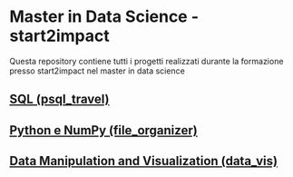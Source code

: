 # Master in Data Science - start2impact

Questa repository contiene tutti i progetti realizzati durante la formazione presso start2impact nel master in data science

## [SQL (psql_travel)](https://github.com/ulpati/s2i_datascience/tree/main/psql_travel)

## [Python e NumPy (file_organizer)](https://github.com/ulpati/s2i_datascience/tree/main/file_organizer)

## [Data Manipulation and Visualization (data_vis)](https://github.com/ulpati/s2i_datascience/tree/main/data_vis)
